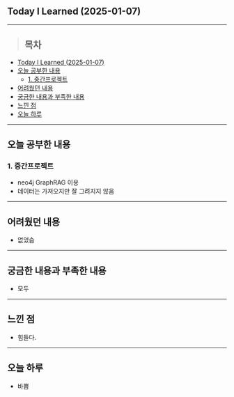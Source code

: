 ## Today I Learned (2025-01-07)
---
> ## 목차
- [Today I Learned (2025-01-07)](#today-i-learned-2025-01-07)
- [오늘 공부한 내용](#오늘-공부한-내용)
  - [1. 중간프로젝트](#1-중간프로젝트)
- [어려웠던 내용](#어려웠던-내용)
- [궁금한 내용과 부족한 내용](#궁금한-내용과-부족한-내용)
- [느낀 점](#느낀-점)
- [오늘 하루](#오늘-하루)
---

## 오늘 공부한 내용
### 1. 중간프로젝트
- neo4j GraphRAG 이용
- 데이터는 가져오지만 잘 그려지지 않음
---
## 어려웠던 내용
- 없었슴
---
## 궁금한 내용과 부족한 내용
- 모두
---
## 느낀 점
- 힘들다.
---
## 오늘 하루
- 바쁨
<!-- <img src="이미지 주소" width="100%" height="100%"/> -->

